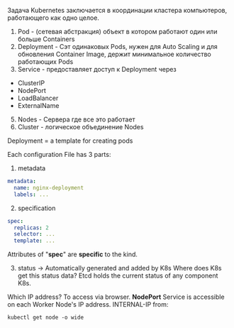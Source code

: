 Задача Kubernetes заключается в координации кластера компьютеров, работающего как одно целое.

1. Pod - (сетевая абстракция) объект в котором работают один или больше Containers
2. Deployment - Сэт одинаковых Pods, нужен для Auto Scaling и для обновления Container Image, держит минимальное количество работающих Pods
3. Service - предоставляет доступ к Deployment через
  - ClusterIP
  - NodePort
  - LoadBalancer
  - ExternalName
5. Nodes - Сервера где все это работает
6. Cluster - логическое объединение Nodes

Deployment = a template for creating pods

Each configuration File has 3 parts:
1. metadata 

```yaml
metadata:
  name: nginx-deployment
  labels: ...
```

2. specification

```yaml
spec:
  replicas: 2
  selector: ...
  template: ...
```
Attributes of "**spec**" are **specific** to the kind. 

3. status -> Automatically generated and added by K8s
Where does K8s get this status data?
Etcd holds the current status of any component K8s.

Which IP address? To access via browser.
**NodePort** Service is accessible on each Worker Node's IP address.
INTERNAL-IP from:
```
kubectl get node -o wide
```

